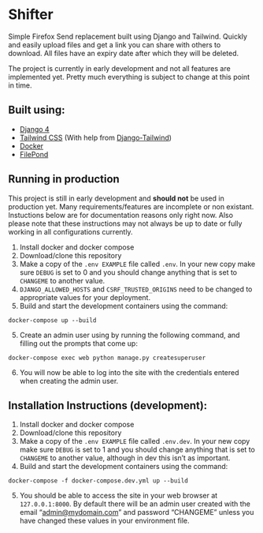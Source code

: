 # Shifter

Simple Firefox Send replacement built using Django and Tailwind. Quickly and easily upload files and get a link you can share with others to download. All files have an expiry date after which they will be deleted. 

The project is currently in early development and not all features are implemented yet. Pretty much everything is subject to change at this point in time.

## Built using:
- [Django 4](https://github.com/django/django)
- [Tailwind CSS](https://github.com/tailwindlabs/tailwindcss) (With help from [Django-Tailwind](https://github.com/timonweb/django-tailwind))
- [Docker](https://github.com/docker)
- [FilePond](https://github.com/pqina/filepond)

## Running in production
This project is still in early development and **should not** be used in production yet. Many requirements/features are incomplete or non existant. Instuctions below are for documentation reasons only right now. Also please note that these instructions may not always be up to date or fully working in all configurations currently.
1. Install docker and docker compose
2. Download/clone this repository
3. Make a copy of the `.env EXAMPLE` file called `.env`. In your new copy make sure `DEBUG` is set to 0 and you should change anything that is set to `CHANGEME` to another value.
4. `DJANGO_ALLOWED_HOSTS` and `CSRF_TRUSTED_ORIGINS` need to be changed to appropriate values for your deployment.
5. Build and start the development containers using the command:
```
docker-compose up --build
```
5. Create an admin user using by running the following command, and filling out the prompts that come up:
```
docker-compose exec web python manage.py createsuperuser
```
6. You will now be able to log into the site with the credentials entered when creating the admin user.

## Installation Instructions (development):
1. Install docker and docker compose
2. Download/clone this repository
3. Make a copy of the `.env EXAMPLE` file called `.env.dev`. In your new copy make sure `DEBUG` is set to 1 and you should change anything that is set to `CHANGEME` to another value, although in dev this isn’t as important.
4. Build and start the development containers using the command:
```
docker-compose -f docker-compose.dev.yml up --build
```
5. You should be able to access the site in your web browser at `127.0.0.1:8000`. By default there will be an admin user created with the email “admin@mydomain.com” and password “CHANGEME” unless you have changed these values in your environment file.

